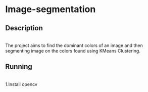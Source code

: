 # Image-segmentation<br>
## Description
<br>
The project aims to find the dominant colors of an image and then segmenting image on the colors found using KMeans Clustering.

## Running
<br>
1.Install opencv

